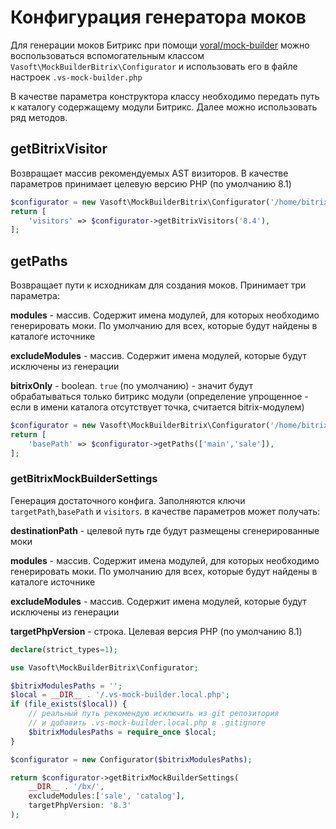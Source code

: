 # Конфигурация генератора моков

Для генерации моков Битрикс при помощи [voral/mock-builder](https://github.com/Voral/mock-builder) можно воспользоваться вспомогательным классом `Vasoft\MockBuilderBitrix\Configurator` и использовать его в файле настроек `.vs-mock-builder.php` 

В качестве параметра конструктора классу необходимо передать путь к каталогу содержащему модули Битрикс. Далее можно использовать ряд методов.

## getBitrixVisitor

Возвращает массив рекомендуемых AST визиторов. В качестве параметров принимает целевую версию PHP (по умолчанию 8.1)

```php
$configurator = new Vasoft\MockBuilderBitrix\Configurator('/home/bitrix/www/bitrix/modules');
return [
    'visitors' => $configurator->getBitrixVisitors('8.4'),
];
```

## getPaths

Возвращает пути к исходникам для создания моков. Принимает три параметра:

**modules** - массив. Содержит имена модулей, для которых необходимо генерировать моки. По умолчанию для всех, которые будут найдены в каталоге источнике

**excludeModules** - массив. Содержит имена модулей, которые будут исключены из генерации

**bitrixOnly** - boolean. `true` (по умолчанию) - значит будут обрабатываться только битрикс модули (определение упрощенное - если в имени каталога отсутствует точка, считается bitrix-модулем)   

```php
$configurator = new Vasoft\MockBuilderBitrix\Configurator('/home/bitrix/www/bitrix/modules');
return [
    'basePath' => $configurator->getPaths(['main','sale']),
];
```

### getBitrixMockBuilderSettings

Генерация достаточного конфига. Заполняются ключи `targetPath`,`basePath` и `visitors`. в качестве параметров может получать:

**destinationPath** - целевой путь где будут размещены сгенерированные моки  

**modules** - массив. Содержит имена модулей, для которых необходимо генерировать моки. По умолчанию для всех, которые будут найдены в каталоге источнике

**excludeModules** - массив. Содержит имена модулей, которые будут исключены из генерации

**targetPhpVersion** - строка. Целевая версия PHP (по умолчанию 8.1)

```php
declare(strict_types=1);

use Vasoft\MockBuilderBitrix\Configurator;

$bitrixModulesPaths = '';
$local = __DIR__ . '/.vs-mock-builder.local.php';
if (file_exists($local)) {
    // реальный путь рекомендую исключить из git репозитория
    // и добавить .vs-mock-builder.local.php в .gitignore
    $bitrixModulesPaths = require_once $local;
}

$configurator = new Configurator($bitrixModulesPaths);

return $configurator->getBitrixMockBuilderSettings(
    __DIR__ . '/bx/', 
    excludeModules:['sale', 'catalog'], 
    targetPhpVersion: '8.3'
);
```


